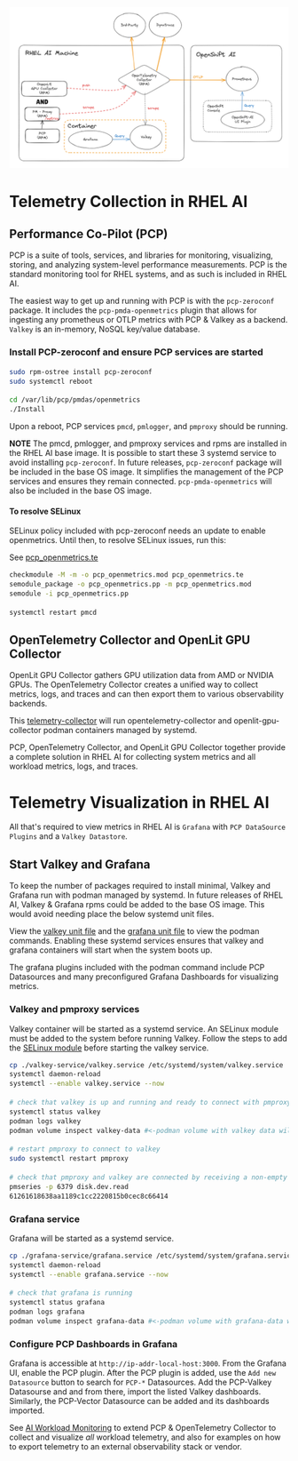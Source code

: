 ![Overview](../images/rhel-ai-obs-image.png)

# Telemetry Collection in RHEL AI

## Performance Co-Pilot (PCP)

PCP is a suite of tools, services, and libraries for monitoring, visualizing, storing, and analyzing system-level performance measurements.
PCP is the standard monitoring tool for RHEL systems, and as such is included in RHEL AI.

The easiest way to get up and running with PCP is with the `pcp-zeroconf` package. It includes the `pcp-pmda-openmetrics` plugin that allows for
ingesting any prometheus or OTLP metrics with PCP & Valkey as a backend. `Valkey` is an in-memory, NoSQL key/value database.

### Install PCP-zeroconf and ensure PCP services are started

```bash
sudo rpm-ostree install pcp-zeroconf
sudo systemctl reboot

cd /var/lib/pcp/pmdas/openmetrics
./Install
```

Upon a reboot, PCP services `pmcd`, `pmlogger`, and `pmproxy` should be running.

**NOTE** The pmcd, pmlogger, and pmproxy services and rpms are installed in the RHEL AI base image. It is possible to start these 3 systemd service
to avoid installing `pcp-zeroconf`.  In future releases, `pcp-zeroconf` package will be included in the base OS image. It simplifies the
management of the PCP services and ensures they remain connected. `pcp-pmda-openmetrics` will also be included in the base OS image. 

#### To resolve SELinux

SELinux policy included with pcp-zeroconf needs an update to enable openmetrics. Until then, to resolve SELinux issues, run this:

See [pcp_openmetrics.te](./rhelai/pcp-selinux/pcp_openmetrics.te)

```bash
checkmodule -M -m -o pcp_openmetrics.mod pcp_openmetrics.te
semodule_package -o pcp_openmetrics.pp -m pcp_openmetrics.mod
semodule -i pcp_openmetrics.pp

systemctl restart pmcd
```

## OpenTelemetry Collector and OpenLit GPU Collector

OpenLit GPU Collector gathers GPU utilization data from AMD or NVIDIA GPUs. The OpenTelemetry Collector creates a unified way to collect 
metrics, logs, and traces and can then export them to various observability backends.

This [telemetry-collector](./telemetry-collector-service/README.md) will run opentelemetry-collector and openlit-gpu-collector podman containers
managed by systemd.


PCP, OpenTelemetry Collector, and OpenLit GPU Collector together provide a complete solution in RHEL AI for collecting system metrics and
all workload metrics, logs, and traces.

# Telemetry Visualization in RHEL AI

All that's required to view metrics in RHEL AI is `Grafana` with `PCP DataSource Plugins` and a `Valkey Datastore`.

## Start Valkey and Grafana

To keep the number of packages required to install minimal, Valkey and Grafana run with podman managed by systemd.
In future releases of RHEL AI, Valkey & Grafana rpms could be added to the base OS image. This would avoid needing place the below systemd unit files. 

View the [valkey unit file](./valkey-service/valkey.service) and the [grafana unit file](./grafana-service/grafana.service)
to view the podman commands. Enabling these systemd services ensures that valkey and grafana containers will start when the system boots up.

The grafana plugins included with the podman command include PCP Datasources and many preconfigured Grafana Dashboards for visualizing metrics.

### Valkey and pmproxy services

Valkey container will be started as a systemd service.
An SELinux module must be added to the system before running Valkey.
Follow the steps to add the [SELinux module](./valkey-service/README.md#selinux-pcp_valkey-module)
before starting the valkey service.

```bash
cp ./valkey-service/valkey.service /etc/systemd/system/valkey.service
systemctl daemon-reload
systemctl --enable valkey.service --now

# check that valkey is up and running and ready to connect with pmproxy
systemctl status valkey
podman logs valkey
podman volume inspect valkey-data #<-podman volume with valkey data will persist service restarts

# restart pmproxy to connect to valkey
sudo systemctl restart pmproxy

# check that pmproxy and valkey are connected by receiving a non-empty response to the below command.
pmseries -p 6379 disk.dev.read
61261618638aa1189c1cc2220815b0cec8c66414
```

### Grafana service

Grafana will be started as a systemd service.

```bash
cp ./grafana-service/grafana.service /etc/systemd/system/grafana.service
systemctl daemon-reload
systemctl --enable grafana.service --now

# check that grafana is running
systemctl status grafana
podman logs grafana
podman volume inspect grafana-data #<-podman volume with grafana-data will persist service restarts
```

### Configure PCP Dashboards in Grafana

Grafana is accessible at `http://ip-addr-local-host:3000`. From the Grafana UI, enable the PCP plugin.
After the PCP plugin is added, use the `Add new Datasource` button to search for `PCP-*` Datasources.
Add the PCP-Valkey Datasourse and and from there, import the listed Valkey
dashboards. Similarly, the PCP-Vector Datasource can be added and its dashboards imported.


See [AI Workload Monitoring](./workload-monitoring.md) to extend PCP & OpenTelemetry Collector to collect and visualize _all_ workload telemetry,
and also for examples on how to export telemetry to an external observability stack or vendor.
